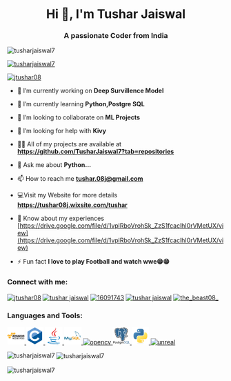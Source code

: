 

<h1 align="center">Hi 👋, I'm Tushar Jaiswal</h1>
<h3 align="center">A passionate Coder from India</h3>

<p align="left"> <img src="https://komarev.com/ghpvc/?username=tusharjaiswal7&label=Profile%20views&color=0e75b6&style=flat" alt="tusharjaiswal7" /> </p>

<p align="left"> <a href="https://github.com/ryo-ma/github-profile-trophy"><img src="https://github-profile-trophy.vercel.app/?username=tusharjaiswal7" alt="tusharjaiswal7" /></a> </p>


<p align="left"> <a href="https://twitter.com/jtushar08" target="blank"><img src="https://img.shields.io/twitter/follow/jtushar08?logo=twitter&style=for-the-badge" alt="jtushar08" /></a> </p>


- 🔭 I’m currently working on **Deep Survillence Model**

- 🌱 I’m currently learning **Python,Postgre SQL**

- 👯 I’m looking to collaborate on **ML Projects**

- 🤝 I’m looking for help with **Kivy**

- 👨‍💻 All of my projects are available at **https://github.com/TusharJaiswal7?tab=repositories**

- 💬 Ask me about **Python...**

- 📫 How to reach me **tushar.08j@gmail.com**

- 💻Visit my Website for more details **https://tushar08j.wixsite.com/tushar**

- 📄 Know about my experiences [https://drive.google.com/file/d/1vplRboVrohSk_ZzS1fcaclhI0rVMetUX/view](https://drive.google.com/file/d/1vplRboVrohSk_ZzS1fcaclhI0rVMetUX/view)

- ⚡ Fun fact **I love to play Football and watch wwe😁😁**

<h3 align="left">Connect with me:</h3>
<p align="left">
<a href="https://twitter.com/jtushar08" target="blank"><img align="center" src="https://raw.githubusercontent.com/rahuldkjain/github-profile-readme-generator/master/src/images/icons/Social/twitter.svg" alt="jtushar08" height="30" width="40" /></a>
<a href="https://linkedin.com/in/tushar-jaiswal08" target="blank"><img align="center" src="https://raw.githubusercontent.com/rahuldkjain/github-profile-readme-generator/master/src/images/icons/Social/linked-in-alt.svg" alt="tushar jaiswal" height="30" width="40" /></a>
<a href="https://stackoverflow.com/users/16091743" target="blank"><img align="center" src="https://raw.githubusercontent.com/rahuldkjain/github-profile-readme-generator/master/src/images/icons/Social/stack-overflow.svg" alt="16091743" height="30" width="40" /></a>
<a href="https://www.facebook.com/tushar.jaiswal.1276/" target="blank"><img align="center" src="https://raw.githubusercontent.com/rahuldkjain/github-profile-readme-generator/master/src/images/icons/Social/facebook.svg" alt="tushar jaiswal" height="30" width="40" /></a>
<a href="https://instagram.com/the_beast08_" target="blank"><img align="center" src="https://raw.githubusercontent.com/rahuldkjain/github-profile-readme-generator/master/src/images/icons/Social/instagram.svg" alt="the_beast08_" height="30" width="40" /></a>
</p>

<h3 align="left">Languages and Tools:</h3>
<p align="left"> <a href="https://aws.amazon.com" target="_blank" rel="noreferrer"> <img src="https://raw.githubusercontent.com/devicons/devicon/master/icons/amazonwebservices/amazonwebservices-original-wordmark.svg" alt="aws" width="40" height="40"/> </a> <a href="https://www.cprogramming.com/" target="_blank" rel="noreferrer"> <img src="https://raw.githubusercontent.com/devicons/devicon/master/icons/c/c-original.svg" alt="c" width="40" height="40"/> </a> <a href="https://www.java.com" target="_blank" rel="noreferrer"> <img src="https://raw.githubusercontent.com/devicons/devicon/master/icons/java/java-original.svg" alt="java" width="40" height="40"/> </a> <a href="https://www.mysql.com/" target="_blank" rel="noreferrer"> <img src="https://raw.githubusercontent.com/devicons/devicon/master/icons/mysql/mysql-original-wordmark.svg" alt="mysql" width="40" height="40"/> </a> <a href="https://opencv.org/" target="_blank" rel="noreferrer"> <img src="https://www.vectorlogo.zone/logos/opencv/opencv-icon.svg" alt="opencv" width="40" height="40"/> </a> <a href="https://www.postgresql.org" target="_blank" rel="noreferrer"> <img src="https://raw.githubusercontent.com/devicons/devicon/master/icons/postgresql/postgresql-original-wordmark.svg" alt="postgresql" width="40" height="40"/> </a> <a href="https://www.python.org" target="_blank" rel="noreferrer"> <img src="https://raw.githubusercontent.com/devicons/devicon/master/icons/python/python-original.svg" alt="python" width="40" height="40"/> </a> <a href="https://unrealengine.com/" target="_blank" rel="noreferrer"> <img src="https://raw.githubusercontent.com/kenangundogan/fontisto/036b7eca71aab1bef8e6a0518f7329f13ed62f6b/icons/svg/brand/unreal-engine.svg" alt="unreal" width="40" height="40"/> </a> </p>

<p><img align="left" src="https://github-readme-stats.vercel.app/api/top-langs?username=tusharjaiswal7&show_icons=true&locale=en&layout=compact" alt="tusharjaiswal7" /></p>

<p>&nbsp;<img align="center" src="https://github-readme-stats.vercel.app/api?username=tusharjaiswal7&show_icons=true&locale=en" alt="tusharjaiswal7" /></p>

<p><img align="center" src="https://github-readme-streak-stats.herokuapp.com/?user=tusharjaiswal7&" alt="tusharjaiswal7" /></p>
